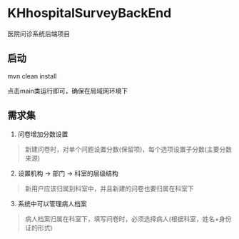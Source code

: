 # KHhospitalSurveyBackEnd
医院问诊系统后端项目


## 启动
mvn clean install

点击main类运行即可，确保在局域网环境下

## 需求集

1. 问卷增加分数设置
> 新建问卷时，对单个问题设置分数(保留项)，每个选项设置子分数(主要分数来源)

2. 设置机构 -> 部门 -> 科室的层级结构
> 新用户应该归属到科室中，并且新建的问卷也要归属在科室下

3. 系统中可以管理病人档案
> 病人档案归属在科室下，填写问卷时，必须选择病人(根据科室，姓名+身份证的形式)
